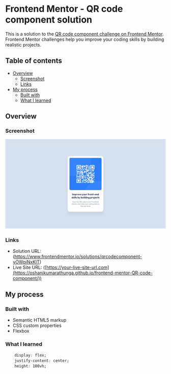 # Frontend Mentor - QR code component solution

This is a solution to the [QR code component challenge on Frontend Mentor](https://www.frontendmentor.io/challenges/qr-code-component-iux_sIO_H). Frontend Mentor challenges help you improve your coding skills by building realistic projects. 

## Table of contents

- [Overview](#overview)
  - [Screenshot](#screenshot)
  - [Links](#links)
- [My process](#my-process)
  - [Built with](#built-with)
  - [What I learned](#what-i-learned)


## Overview

### Screenshot

![ The QR code component coding challenge](./design/desktop-design.jpg)


### Links

- Solution URL: (https://www.frontendmentor.io/solutions/qrcodecomponent-yOWpiNxKlT)
- Live Site URL: ([https://your-live-site-url.com](https://oshanikumarathunga.github.io/frontend-mentor-QR-code-component/))

## My process

### Built with

- Semantic HTML5 markup
- CSS custom properties
- Flexbox

### What I learned

```css
    display: flex;
    justify-content: center;
    height: 100vh;
```
